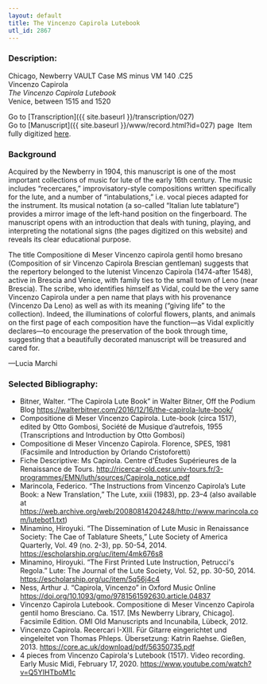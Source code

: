 ```yaml
---
layout: default
title: The Vincenzo Capirola Lutebook
utl_id: 2867
---
```


###  Description:

Chicago, Newberry VAULT Case MS minus VM 140 .C25<br>
Vincenzo Capirola<br>
_The Vincenzo Capirola Lutebook_<br>
Venice, between 1515 and 1520

Go to [Transcription]({{ site.baseurl }}/transcription/027)<br>
Go to [Manuscript]({{ site.baseurl }}/www/record.html?id=027) page 
Item fully digitized [here](https://collections.newberry.org/asset-management/2KXJ8ZSBJGF0M).


### Background

Acquired by the Newberry in 1904, this manuscript is one of the most important collections of music for lute of the early 16th century. The music includes “recercares,” improvisatory-style compositions written specifically for the lute, and a number of “intabulations,” i.e. vocal pieces adapted for the instrument. Its musical notation (a so-called “Italian lute tablature”) provides a mirror image of the left-hand position on the fingerboard. The manuscript opens with an introduction that deals with tuning, playing, and interpreting the notational signs (the pages digitized on this website) and reveals its clear educational purpose.

The title Compositione di Meser Vincenzo capirola gentil homo bresano (Composition of sir Vincenzo Capirola Brescian gentleman) suggests that the repertory belonged to the lutenist Vincenzo Capirola (1474-after 1548), active in Brescia and Venice, with family ties to the small town of Leno (near Brescia). The scribe, who identifies himself as Vidal, could be the very same Vincenzo Capirola under a pen name that plays with his provenance (Vincenzo Da Leno) as well as with its meaning (“giving life” to the collection). Indeed, the illuminations of colorful flowers, plants, and animals on the first page of each composition have the function—as Vidal explicitly declares—to encourage the preservation of the book through time, suggesting that a beautifully decorated manuscript will be treasured and cared for.

—Lucia Marchi


###  Selected Bibliography:

* Bitner, Walter. “The Capirola Lute Book” in Walter Bitner, Off the Podium Blog https://walterbitner.com/2016/12/16/the-capirola-lute-book/
* Compositione di Meser Vincenzo Capirola. Lute-book (circa 1517), edited by Otto Gombosi, Société de Musique d’autrefois, 1955 (Transcriptions and Introduction by Otto Gombosi)
* Compositione di Meser Vincenzo Capirola. Florence, SPES, 1981 (Facsimile and Introduction by Orlando Cristoforetti)
* Fiche Descriptive: Ms Capirola. Centre d'Études Supérieures de la Renaissance de Tours. http://ricercar-old.cesr.univ-tours.fr/3-programmes/EMN/luth/sources/Capirola_notice.pdf
* Marincola, Federico. “The Instructions from Vincenzo Capirola’s Lute Book: a New Translation,” The Lute, xxiii (1983), pp. 23–4 (also available at https://web.archive.org/web/20080814204248/http://www.marincola.com/lutebot1.txt)
* Minamino, Hiroyuki. “The Dissemination of Lute Music in Renaissance Society: The Cae of Tablature Sheets,” Lute Society of America Quarterly, Vol. 49 (no. 2-3), pp. 50-54, 2014. https://escholarship.org/uc/item/4mk676s8
* Minamino, Hiroyuki. “The First Printed Lute Instruction, Petrucci's Regola.” Lute: The Journal of the Lute Society, Vol. 52, pp. 30-50, 2014. https://escholarship.org/uc/item/5q56j4c4
* Ness, Arthur J. “Capirola, Vincenzo” in Oxford Music Online https://doi.org/10.1093/gmo/9781561592630.article.04837
* Vincenzo Capirola Lutebook. Compositione di Meser Vincenzo Capirola gentil homo Bresciano. Ca. 1517. [Ms Newberry Library, Chicago]. Facsimile Edition. OMI Old Manuscripts and Incunabila, Lübeck, 2012.
* Vincenzo Capirola. Recercari I-XIII. Für Gitarre eingerichtet und eingeleitet von Thomas Phleps. Übersetzung: Katrin Raehse. Gießen, 2013. https://core.ac.uk/download/pdf/56350735.pdf
* 4 pieces from Vincenzo Capirola's Lutebook (1517). Video recording. Early Music Midi, February 17, 2020. https://www.youtube.com/watch?v=Q5YIHTboM1c

